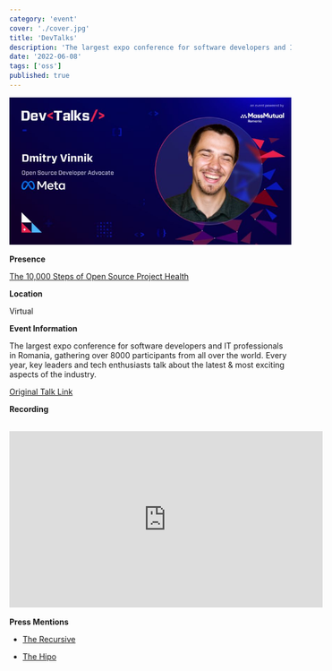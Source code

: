 ```yaml
---
category: 'event'
cover: './cover.jpg'
title: 'DevTalks'
description: 'The largest expo conference for software developers and IT professionals in Romania, gathering over 8000 participants from all over the world.'
date: '2022-06-08'
tags: ['oss']
published: true
---
```

![cover](./cover.jpg)

**Presence**

[The 10,000 Steps of Open Source Project Health](https://dvinnik.dev/presentations/2021/10000-steps-of-open-source-project-health/)

**Location**

Virtual

**Event Information**

The largest expo conference for software developers and IT professionals in Romania, gathering over 8000 participants from all over the world. Every year, key leaders and tech enthusiasts talk about the latest & most exciting aspects of the industry.

[Original Talk Link](https://www.devtalks.ro/speakers/15-dmitry-vinnik)

**Recording**

<br>

<iframe width="560" height="315" src="https://www.youtube.com/embed/it0Zo5QhlQk" title="YouTube video player" frameborder="0" allow="accelerometer; autoplay; clipboard-write; encrypted-media; gyroscope; picture-in-picture" allowfullscreen></iframe>

<br>

**Press Mentions**

- [The Recursive](https://therecursive.com/devtalks-2022-the-largest-it-conference-in-romania-to-focus-on-ai/)

- [The Hipo](https://www.hipo.ro/locuri-de-munca/vizualizareArticol/3351/DevTalks-revine-%C3%AEn-perioada-8-10-iunie%3A-Acum-te-po%C8%9Bi-pre%C3%AEnregistra-gratuit-pentru-a-avea-acces-la-conferin%C8%9Bele-online)